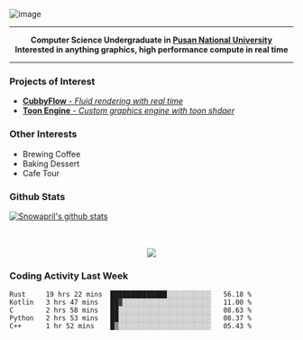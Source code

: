 ![image](https://user-images.githubusercontent.com/24654975/122706556-2ce28400-d293-11eb-86ee-22b9ba640f2b.png)


---

<p align="center">
  <strong>
    Computer Science Undergraduate in <a href="https://pusan.ac.kr/">Pusan National University</a>
    <br>
    Interested in anything graphics, high performance compute in real time
  </strong>
</p>

---

### Projects of Interest

* [**CubbyFlow** - *Fluid rendering with real time*](https://github.com/utilforever/CubbyFlow)
* [**Toon Engine** - *Custom graphics engine with toon shdaer*](https://github.com/Snowapril/ToonEngine)

### Other Interests

* Brewing Coffee
* Baking Dessert 
* Cafe Tour

### Github Stats
 
[![Snowapril's github stats](https://github-readme-stats.vercel.app/api?username=Snowapril&hide_title=true&hide_border=true&show_icons=true&include_all_commits=true&count_private=true)](https://github.com/Snowapril)

<p align="center">
    <br><br>
    <a href="https://snowapril.github.io"><img src="https://img.shields.io/badge/website-snowapril.github.io-red?style=for-the-badge"></a>
</p>

### Coding Activity Last Week

<!--START_SECTION:waka-->
```text
Rust     19 hrs 22 mins  ██████████████░░░░░░░░░░░   56.18 % 
Kotlin   3 hrs 47 mins   ██▓░░░░░░░░░░░░░░░░░░░░░░   11.00 % 
C        2 hrs 58 mins   ██░░░░░░░░░░░░░░░░░░░░░░░   08.63 % 
Python   2 hrs 53 mins   ██░░░░░░░░░░░░░░░░░░░░░░░   08.37 % 
C++      1 hr 52 mins    █▒░░░░░░░░░░░░░░░░░░░░░░░   05.43 % 
```
<!--END_SECTION:waka-->
